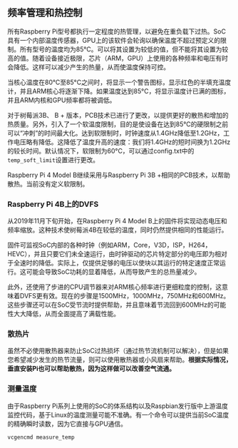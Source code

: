 ## 频率管理和热控制

所有Raspberry Pi型号都执行一定程度的热管理，以避免在重负载下过热。SoC具有一个内部温度传感器，GPU上的该软件会轮询以确保温度不超过预定义的限制。所有型号的温度均为85°C。可以将其设置为较低的值，但不能将其设置为较高的值。随着设备接近极限，芯片（ARM，GPU）上使用的各种频率和电压有时会降低。这样可以减少产生的热量，从而使温度保持可控。

当核心温度在80°C至85°C之间时，将显示一个警告图标，显示红色的半填充温度计，并且ARM核心将逐渐下降。如果温度达到85°C，将显示温度计已满的图标，并且ARM内核和GPU频率都将被调低。

对于树莓派3B、  B + 版本，PCB技术已进行了更改，以提供更好的散热和增加的热质量。另外，引入了一个软温度限制，目的是使设备在达到85°C的硬限制之前可以“冲刺”的时间最大化。达到软限制时，时钟速度从1.4GHz降低至1.2GHz，工作电压略有降低。这降低了温度升高的速度：我们将1.4GHz的短时间换为1.2GHz的较长时间。默认情况下，软限制为60°C，可以通过config.txt中的`temp_soft_limit`设置进行更改。

Raspberry Pi 4 Model B继续采用与Raspberry Pi 3B +相同的PCB技术，以帮助散热。当前没有定义软限制。

### Raspberry Pi 4B上的DVFS

从2019年11月下旬开始，在Raspberry Pi 4 Model B上的固件将实现动态电压和频率缩放。这种技术使树莓派4B在较低的温度，同时仍然提供相同的性能运行。

固件可监视SoC内部的各种时钟（例如ARM，Core，V3D，ISP，H264，HEVC），并且只要它们未全速运行，由时钟驱动的芯片特定部分的电压即为相对于全速时的降低。实际上，仅提供足够的电压以使块以其运行的特定速度正常运行。这可能会导致SoC功耗的显着降低，从而导致产生的总热量减少。

此外，还使用了步进的CPU调节器来对ARM核心频率进行更细粒度的控制，这意味着DVFS更有效。现在的步骤是1500MHz，1000MHz，750MHz和600MHz。这些步骤还可以在SoC受节流时提供帮助，并且意味着节流回到600MHz的可能性大大降低，从而全面提高了满载性能。

### 散热片

虽然不必使用散热器来防止SoC过热损坏（通过热节流机制可以解决），但是如果您希望减少发生的热节流量，则可以使用散热器或小风扇来帮助。**根据实际情况，垂直安装Pi也可以帮助散热，因为这样做可以改善空气流通。**

### 测量温度

由于Raspberry Pi系列上使用的SoC的体系结构以及Raspbian发行版中上游温度监控代码，基于Linux的温度测量可能不准确。有一个命令可以提供当前SoC温度的精确瞬时读数，因为它直接与GPU通信。

```bash
vcgencmd measure_temp
```

